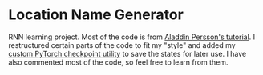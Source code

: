 # Location Name Generator
RNN learning project. Most of the code is from [Aladdin Persson's tutorial](https://www.youtube.com/watch?v=WujVlF_6h5A). I restructured certain parts of the code to fit my "style" and added my [custom PyTorch checkpoint utility](https://pypi.org/project/pytorch-ckpt-manager/) to save the states for later use. I have also commented most of the code, so feel free to learn from them.